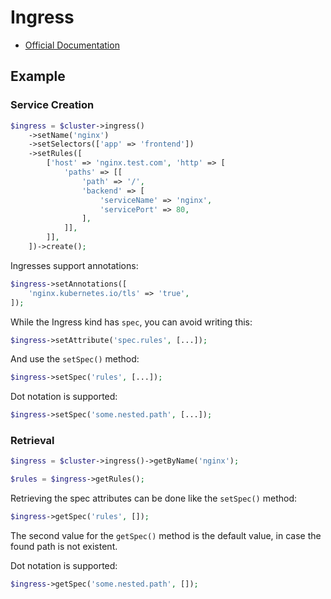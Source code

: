 # Ingress

- [Official Documentation](https://kubernetes.io/docs/concepts/services-networking/ingress/)

## Example

### Service Creation

```php
$ingress = $cluster->ingress()
    ->setName('nginx')
    ->setSelectors(['app' => 'frontend'])
    ->setRules([
        ['host' => 'nginx.test.com', 'http' => [
            'paths' => [[
                'path' => '/',
                'backend' => [
                    'serviceName' => 'nginx',
                    'servicePort' => 80,
                ],
            ]],
        ]],
    ])->create();
```

Ingresses support annotations:

```php
$ingress->setAnnotations([
    'nginx.kubernetes.io/tls' => 'true',
]);
```

While the Ingress kind has `spec`, you can avoid writing this:

```php
$ingress->setAttribute('spec.rules', [...]);
```

And use the `setSpec()` method:

```php
$ingress->setSpec('rules', [...]);
```

Dot notation is supported:

```php
$ingress->setSpec('some.nested.path', [...]);
```

### Retrieval

```php
$ingress = $cluster->ingress()->getByName('nginx');

$rules = $ingress->getRules();
```

Retrieving the spec attributes can be done like the `setSpec()` method:

```php
$ingress->getSpec('rules', []);
```

The second value for the `getSpec()` method is the default value, in case the found path is not existent.

Dot notation is supported:

```php
$ingress->getSpec('some.nested.path', []);
```
